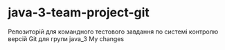 ﻿# java-3-team-project-git
Репозиторій для командного тестового завдання по системі контролю версій Git для групи java_3
My changes